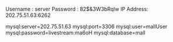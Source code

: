 Username : server
Password : 82$&3W3bRqlw
IP Address: 202.75.51.63:6262

mysql:server=202.75.51.63
mysql:port=3306
mysql:user=mallUser
mysql:password=livestream:ma6oH
mysql:database=mall
